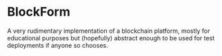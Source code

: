 # BlockForm
A very rudimentary implementation of a blockchain platform, mostly for
educational purposes but (hopefully) abstract enough to be used for test
deployments if anyone so chooses.